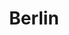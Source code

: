 ---
layout: photo_set
title: Berlin
permalink: /Granada/
description: "Viaje a Granada"

photos:
    set: granada
    size: 3
---